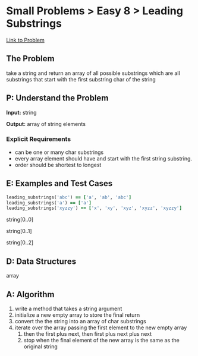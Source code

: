 # Small Problems > Easy 8 > Leading Substrings

[Link to Problem](https://launchschool.com/exercises/8bbbc072)

## The Problem

take a string and return an array of all possible substrings which are all substrings that start with the first substring char of the string

## P: Understand the Problem

**Input:** string

**Output:** array of string elements

### Explicit Requirements

- can be one or many char substrings
- every array element should have and start with the first string substring. 
- order should be shortest to longest


## E: Examples and Test Cases

```ruby
leading_substrings('abc') == ['a', 'ab', 'abc']
leading_substrings('a') == ['a']
leading_substrings('xyzzy') == ['x', 'xy', 'xyz', 'xyzz', 'xyzzy']
```

string[0..0]

string[0..1]

string[0..2]



## D: Data Structures

array


## A: Algorithm

1. write a method that takes a string argument
1. initialize a new empty array to store the final return
1. convert the the string into an array of char substrings
4. iterate over the array passing the first element to the new empty array
   1. then the first plus next, then first plus next plus next
   2. stop when the final element of the new array is the same as the original string

